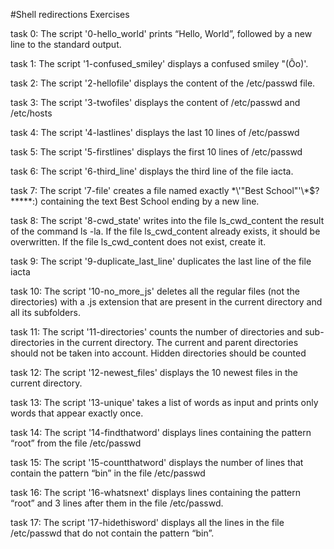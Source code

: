 #Shell redirections Exercises

task 0: The script '0-hello_world' prints “Hello, World”, followed by a new line to the standard output.

task 1: The script '1-confused_smiley' displays a confused smiley "(Ôo)'.

task 2: The script '2-hellofile' displays the content of the /etc/passwd file.

task 3: The script '3-twofiles' displays the content of /etc/passwd and /etc/hosts

task 4: The script '4-lastlines' displays the last 10 lines of /etc/passwd

task 5: The script '5-firstlines' displays the first 10 lines of /etc/passwd

task 6: The script '6-third_line' displays the third line of the file iacta.

task 7: The script '7-file' creates a file named exactly \*\\'"Best School"\'\\*$\?\*\*\*\*\*:) containing the text Best School ending by a new line.

task 8: The script '8-cwd_state' writes into the file ls_cwd_content the result of the command ls -la. If the file ls_cwd_content already exists, it should be overwritten. If the file ls_cwd_content does not exist, create it.

task 9: The script '9-duplicate_last_line' duplicates the last line of the file iacta

task 10: The script '10-no_more_js' deletes all the regular files (not the directories) with a .js extension that are present in the current directory and all its subfolders.

task 11: The script '11-directories' counts the number of directories and sub-directories in the current directory. The current and parent directories should not be taken into account. Hidden directories should be counted

task 12: The script '12-newest_files' displays the 10 newest files in the current directory.

task 13: The script '13-unique' takes a list of words as input and prints only words that appear exactly once.

task 14: The script '14-findthatword' displays lines containing the pattern “root” from the file /etc/passwd

task 15: The script '15-countthatword' displays the number of lines that contain the pattern “bin” in the file /etc/passwd

task 16: The script '16-whatsnext' displays lines containing the pattern “root” and 3 lines after them in the file /etc/passwd.

task 17: The script '17-hidethisword' displays all the lines in the file /etc/passwd that do not contain the pattern “bin”.
